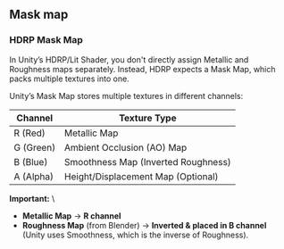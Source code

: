 ## Mask map


### HDRP Mask Map

In Unity’s HDRP/Lit Shader, you don't directly assign Metallic and Roughness maps separately. Instead, HDRP expects a Mask Map, which packs multiple textures into one.


Unity’s Mask Map stores multiple textures in different channels:

| Channel |	Texture Type |
| - | - |
| R (Red)	| Metallic Map |
| G (Green)	| Ambient Occlusion (AO) Map |
| B (Blue) | Smoothness Map (Inverted Roughness) |
| A (Alpha)	| Height/Displacement Map (Optional) |


**Important:** \
- **Metallic Map** → **R channel**
- **Roughness Map** (from Blender) → **Inverted & placed in B channel** (Unity uses Smoothness, which is the inverse of Roughness).




